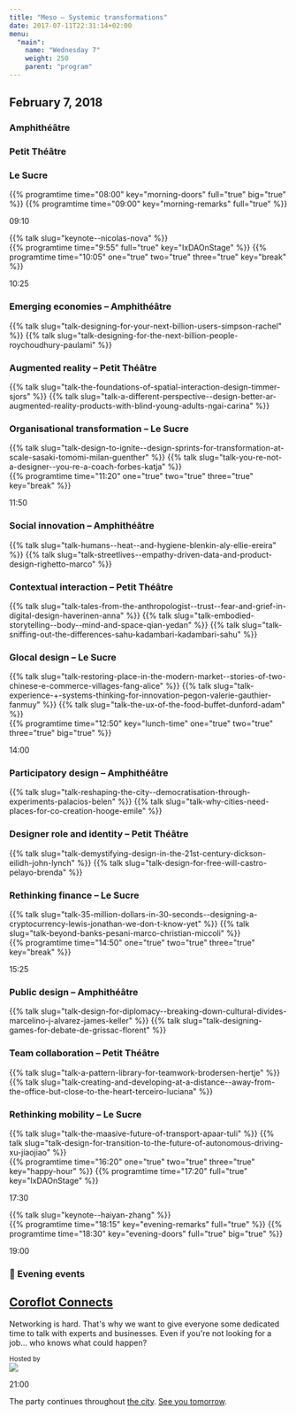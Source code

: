 ```yaml
---
title: "Meso – Systemic transformations"
date: 2017-07-11T22:31:14+02:00
menu:
  "main":
    name: "Wednesday 7"
    weight: 250
    parent: "program"
---
```

## February 7, 2018

<div class="fullwidth spacer-t">
  <div class="container">
    <div class="program-list program-list-day">
      <div class="program-day-item-void">
      </div>
      <div class="program-item-room program-item-room-1">
        <h3><strong>Amphithéâtre</strong></h3>
      </div>
      <div class="program-item-room program-item-room-2">
        <h3><strong>Petit Théâtre</strong></h3>
      </div>
      <div class="program-item-room program-item-room-3">
        <h3><strong>Le Sucre</strong></h3>
      </div>
      {{% programtime time="08:00" key="morning-doors" full="true" big="true" %}}
      {{% programtime time="09:00" key="morning-remarks" full="true"  %}}
      <div class="program-item-date">
        <p>09:10</p>
      </div>
      <div class="program-day-item program-item-full-line">
        {{% talk slug="keynote--nicolas-nova" %}}
      </div>
      {{% programtime time="9:55" full="true" key="IxDAOnStage" %}}
      {{% programtime time="10:05" one="true" two="true" three="true" key="break" %}}
      <div class="program-item-date">
        <p>10:25</p>
      </div>
      <div class="program-day-item program-item-room-1">
        <h3>Emerging economies
        <span class="specify-room">
         – Amphithéâtre
       </span>
        </h3>
        <div class="">
        {{% talk slug="talk-designing-for-your-next-billion-users-simpson-rachel" %}}
        {{% talk slug="talk-designing-for-the-next-billion-people-roychoudhury-paulami" %}}
        </div>
      </div>
      <div class="program-day-item program-item-room-2">
        <h3>Augmented reality
        <span class="specify-room">
         – Petit Théâtre
       </span>
        </h3>
        <div class="">
        {{% talk slug="talk-the-foundations-of-spatial-interaction-design-timmer-sjors" %}}
        {{% talk slug="talk-a-different-perspective--design-better-ar-augmented-reality-products-with-blind-young-adults-ngai-carina" %}}
        </div>
      </div>
      <div class="program-day-item program-item-room-3">
        <h3>Organisational transformation
        <span class="specify-room">
         – Le Sucre
       </span>
        </h3>
        <div class="">
        {{% talk slug="talk-design-to-ignite--design-sprints-for-transformation-at-scale-sasaki-tomomi-milan-guenther" %}}
        {{% talk slug="talk-you-re-not-a-designer--you-re-a-coach-forbes-katja" %}}
        </div>
      </div>
      {{% programtime time="11:20" one="true" two="true" three="true" key="break" %}}
      <div class="program-item-date">
        <p>11:50</p>
      </div>
      <div class="program-day-item program-item-room-1">
        <h3>Social innovation
        <span class="specify-room">
         – Amphithéâtre
       </span>
        </h3>
        <div class="">
        {{% talk slug="talk-humans--heat--and-hygiene-blenkin-aly-ellie-ereira" %}}
        {{% talk slug="talk-streetlives--empathy-driven-data-and-product-design-righetto-marco" %}}
        </div>
      </div>
      <div class="program-day-item program-item-room-2">
        <h3>Contextual interaction
        <span class="specify-room">
         – Petit Théâtre
       </span>
        </h3>
        <div class="">
        {{% talk slug="talk-tales-from-the-anthropologist--trust--fear-and-grief-in-digital-design-haverinen-anna" %}}
        {{% talk slug="talk-embodied-storytelling--body--mind-and-space-qian-yedan" %}}
        {{% talk slug="talk-sniffing-out-the-differences-sahu-kadambari-kadambari-sahu" %}}
        </div>
      </div>
      <div class="program-day-item program-item-room-3">
        <h3>Glocal design
        <span class="specify-room">
         – Le Sucre
       </span>
        </h3>
        <div class="">
        {{% talk slug="talk-restoring-place-in-the-modern-market--stories-of-two-chinese-e-commerce-villages-fang-alice" %}}
        {{% talk slug="talk-experience-+-systems-thinking-for-innovation-pegon-valerie-gauthier-fanmuy" %}}
        {{% talk slug="talk-the-ux-of-the-food-buffet-dunford-adam" %}}
        </div>
      </div>
      {{% programtime time="12:50" key="lunch-time" one="true" two="true" three="true" big="true" %}}
      <div class="program-item-date">
        <p>14:00</p>
      </div>
      <div class="program-day-item program-item-room-1">
        <h3>Participatory design
        <span class="specify-room">
         – Amphithéâtre
       </span>
        </h3>
        <div class="">
        {{% talk slug="talk-reshaping-the-city--democratisation-through-experiments-palacios-belen" %}}
        {{% talk slug="talk-why-cities-need-places-for-co-creation-hooge-emile" %}}
        </div>
      </div>
      <div class="program-day-item program-item-room-2">
        <h3>Designer role and identity
        <span class="specify-room">
         – Petit Théâtre
       </span>
        </h3>
        <div class="">
        {{% talk slug="talk-demystifying-design-in-the-21st-century-dickson-eilidh-john-lynch" %}}
        {{% talk slug="talk-design-for-free-will-castro-pelayo-brenda" %}}        </div>
      </div>
      <div class="program-day-item program-item-room-3">
        <h3>Rethinking finance
        <span class="specify-room">
         – Le Sucre
       </span>
        </h3>
        <div class="">
        {{% talk slug="talk-35-million-dollars-in-30-seconds--designing-a-cryptocurrency-lewis-jonathan-we-don-t-know-yet" %}}
        {{% talk slug="talk-beyond-banks-pesani-marco-christian-miccoli" %}}
        </div>
      </div>
      {{% programtime time="14:50" one="true" two="true" three="true" key="break" %}}
      <div class="program-item-date">
        <p>15:25</p>
      </div>
      <div class="program-day-item program-item-room-1">
        <h3>Public design
        <span class="specify-room">
         – Amphithéâtre
       </span>
        </h3>
        <div class="">
        {{% talk slug="talk-design-for-diplomacy--breaking-down-cultural-divides-marcelino-j-alvarez-james-keller" %}}
        {{% talk slug="talk-designing-games-for-debate-de-grissac-florent" %}}
        </div>
      </div>
      <div class="program-day-item program-item-room-2">
        <h3>Team collaboration
        <span class="specify-room">
         – Petit Théâtre
       </span>
        </h3>
        <div class="">
        {{% talk slug="talk-a-pattern-library-for-teamwork-brodersen-hertje" %}}
        {{% talk slug="talk-creating-and-developing-at-a-distance--away-from-the-office-but-close-to-the-heart-terceiro-luciana" %}}
        </div>
      </div>
      <div class="program-day-item program-item-room-3">
        <h3>Rethinking mobility
        <span class="specify-room">
         – Le Sucre
       </span>
        </h3>
        <div class="">
        {{% talk slug="talk-the-maasive-future-of-transport-apaar-tuli" %}}
        {{% talk slug="talk-design-for-transition-to-the-future-of-autonomous-driving-xu-jiaojiao" %}}
        </div>
      </div>
      {{% programtime time="16:20" one="true" two="true" three="true" key="happy-hour" %}}
      {{% programtime time="17:20" full="true" key="IxDAOnStage" %}}
      <div class="program-item-date">
        <p>17:30</p>
      </div>
      <div class="program-day-item program-item-full-line">
        {{% talk slug="keynote--haiyan-zhang" %}}
      </div>
      {{% programtime time="18:15" key="evening-remarks" full="true" %}}
      {{% programtime time="18:30" key="evening-doors"  full="true" big="true" %}}
    </div>
  </div>
</div>
<div class="fullwidth spacer-t-b bg-purple text-white">
  <div class="container content spacer-t-b">
    <div class="program-list program-list-day program-evening">
      <div class="program-item-date program-item-milestone">
        <p>19:00</p>
      </div>
      <div class="program-item program-item-milestone program-item-full-line">
        <h3>🌙 Evening events</h3>
      </div>
      <div class="program-item-date">
      </div>
      <div class="program-item program-item-2-line">
        <p>
          <h2><a href="/events/coroflot-recruiting-event" ><strong>Coroflot Connects</strong></a></h2>
          <p>
          Networking is hard. That's why we want to give everyone some dedicated time to talk with experts and businesses. Even if you're not looking for a job... who knows what could happen?
        </p>
      </div>
      <div class="program-item">
        <small>Hosted by</small><br>
          <img src="/img/logos/partner-Coroflot_w.svg" style="max-width:20vw;">
      </div>
      <div class="program-item-date program-item-milestone ">
        <p>21:00</p>
      </div>
      <div class="program-item program-item-milestone program-item-full-line">
        <p>The party continues throughout <a href="/lyon/city-guide/">the city</a>. <a href="/program/8_thursday/">See you tomorrow</a>.</p>
      </div>
    </div>
  </div>
</div>
